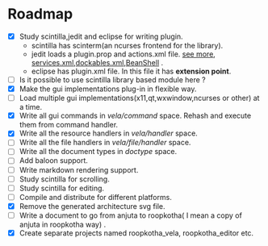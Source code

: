 Roadmap
========

- [x] Study scintilla,jedit and eclipse for writing plugin.
	- scintilla has scinterm(an ncurses frontend for the library).
	- jedit loads a plugin.prop and actions.xml file. [see more](http://www.jedit.org/users-guide/plugin-implement-quicknotepadplugin.html), [services.xml](http://www.jedit.org/users-guide/plugin-implement-services.html),[dockables.xml](http://www.jedit.org/users-guide/plugin-implement-dockables.html),[BeanShell](http://www.jedit.org/users-guide/plugin-debugging.html) . 
	- eclipse has plugin.xml file. In this file it has **extension point**.
- [ ] Is it possible to use scintilla library based module here ?
- [x] Make the gui implementations plug-in in flexible way.
- [ ] Load multiple gui implementations(x11,qt,wxwindow,ncurses or other) at a time.
- [x] Write all gui commands in _vela/command_ space. Rehash and execute them from command handler.
- [x] Write all the resource handlers in _vela/handler_ space.
- [ ] Write all the file handlers in _vela/file/handler_ space.
- [ ] Write all the document types in _doctype_ space.
- [ ] Add baloon support.
- [ ] Write markdown rendering support.
- [ ] Study scintilla for scrolling.
- [ ] Study scintilla for editing.
- [ ] Compile and distribute for different platforms.
- [x] Remove the generated architecture svg file.
- [ ] Write a document to go from anjuta to roopkotha( I mean a copy of anjuta in roopkotha way) .
- [x] Create separate projects named roopkotha_vela, roopkotha_editor etc. 
